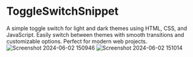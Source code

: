 # ToggleSwitchSnippet
A simple toggle switch for light and dark themes using HTML, CSS, and JavaScript. Easily switch between themes with smooth transitions and customizable options. Perfect for modern web projects.
![Screenshot 2024-06-02 150946](https://github.com/varunsethi1121/ToggleSwitchSnippet/assets/149794469/a66a1c60-3dc5-4f12-84df-1437709127b9)
![Screenshot 2024-06-02 151014](https://github.com/varunsethi1121/ToggleSwitchSnippet/assets/149794469/66eda774-49f5-4d6e-9573-ce2c8692d9ed)
